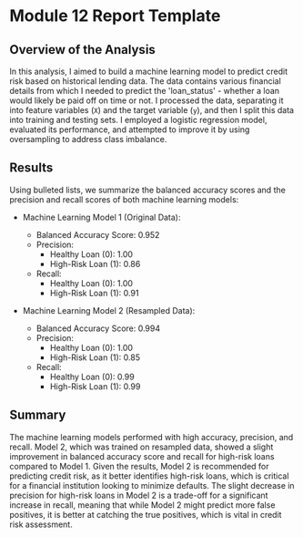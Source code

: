 # Module 12 Report Template

## Overview of the Analysis

In this analysis, I aimed to build a machine learning model to predict credit risk based on historical lending data. The data contains various financial details from which I needed to predict the 'loan_status' - whether a loan would likely be paid off on time or not. I processed the data, separating it into feature variables (`X`) and the target variable (`y`), and then I split this data into training and testing sets. I employed a logistic regression model, evaluated its performance, and attempted to improve it by using oversampling to address class imbalance.


## Results

Using bulleted lists, we summarize the balanced accuracy scores and the precision and recall scores of both machine learning models:

* Machine Learning Model 1 (Original Data):
  * Balanced Accuracy Score: 0.952
  * Precision:
    * Healthy Loan (0): 1.00
    * High-Risk Loan (1): 0.86
  * Recall:
    * Healthy Loan (0): 1.00
    * High-Risk Loan (1): 0.91

* Machine Learning Model 2 (Resampled Data):
  * Balanced Accuracy Score: 0.994
  * Precision:
    * Healthy Loan (0): 1.00
    * High-Risk Loan (1): 0.85
  * Recall:
    * Healthy Loan (0): 0.99
    * High-Risk Loan (1): 0.99

## Summary

The machine learning models performed with high accuracy, precision, and recall. Model 2, which was trained on resampled data, showed a slight improvement in balanced accuracy score and recall for high-risk loans compared to Model 1. Given the results, Model 2 is recommended for predicting credit risk, as it better identifies high-risk loans, which is critical for a financial institution looking to minimize defaults. The slight decrease in precision for high-risk loans in Model 2 is a trade-off for a significant increase in recall, meaning that while Model 2 might predict more false positives, it is better at catching the true positives, which is vital in credit risk assessment.

